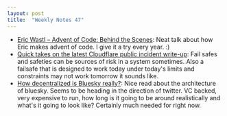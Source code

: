 ```yaml
---
layout: post
title:  "Weekly Notes 47"
---
```


* [Eric Wastl – Advent of Code: Behind the Scenes](https://www.youtube.com/watch?v=_oNOTknRTSU): Neat talk about how Eric makes advent of code. I give it a try every year. :)
* [Quick takes on the latest Cloudflare public incident write-up](https://surfingcomplexity.blog/2024/11/28/quick-takes-on-the-latest-cloudflare-public-incident-write-up/): Fail safes and safeties can be sources of risk in a system sometimes. Also a failsafe that is designed to work today under today's limits and constraints may not work tomorrow it sounds like.
* [How decentralized is Bluesky really?](https://oceanmd.atlassian.net/jira/software/c/projects/SECOPS/boards/5?issueParent=37521&quickFilter=20): Nice read about the architecture of bluesky. Seems to be heading in the direction of twitter. VC backed, very expensive to run, how long is it going to be around realistically and what's it going to look like? Certainly much needed for right now.